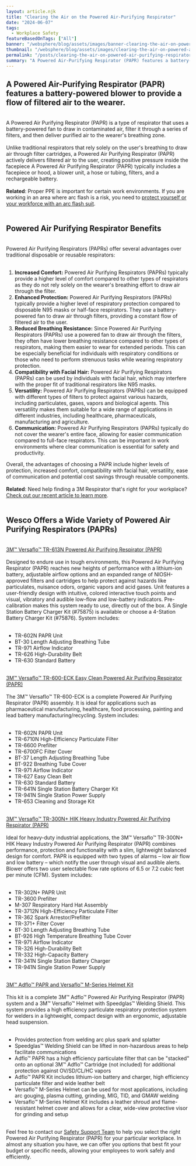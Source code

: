 ```yaml
---
layout: article.njk
title: "Clearing the Air on the Powered Air-Purifying Respirator"
date: "2024-06-07"
tags:
  - Workplace Safety
featureBasedOnTags: ["All"]
banner: "/websphere/blog/assets/images/banner-clearing-the-air-on-powered-air-purifying-respirator.webp"
thumbnail: "/websphere/blog/assets/images/clearing-the-air-on-powered-air-purifying-respirator.webp"
permalink: "/posts/clearing-the-air-on-powered-air-purifying-respirator.html"
summary: "A Powered Air-Purifying Respirator (PAPR) features a battery-powered blower to provide a flow of filtered air to the wearer."
---
```


<h2 class="intro">A Powered Air-Purifying Respirator (PAPR) features a battery-powered blower to provide a flow of filtered air to the wearer.</h2>
<br>
A Powered Air Purifying Respirator (PAPR) is a type of respirator that uses a battery-powered fan to draw in contaminated air, filter it through a series of filters, and then deliver purified air to the wearer's breathing zone.
<br><br>
Unlike traditional respirators that rely solely on the user's breathing to draw air through filter cartridges, a Powered Air Purifying Respirator (PAPR) actively delivers filtered air to the user, creating positive pressure inside the facepiece A Powered Air Purifying Respirator (PAPR) typically includes a facepiece or hood, a blower unit, a hose or tubing, filters, and a rechargeable battery. 
<br><br>
<strong>Related</strong>: Proper PPE is important for certain work environments. If you are working in an area where arc flash is a risk, you need to <a href="https://www.conney.com/websphere/blog/posts/suit-up-choosing-right-arc-flash-suit-job.html?utm_medium=powered-air-purifying-respirator&utm_source=Blog&utm_campaign=Conney">protect yourself or your workforce with an arc flash suit</a>.
<br><br>
<h2>Powered Air Purifying Respirator Benefits</h2>
<br>
Powered Air Purifying Respirators (PAPRs) offer several advantages over traditional disposable or reusable respirators:
<br><br>
<ol>
    <li><strong>Increased Comfort:</strong> Powered Air Purifying Respirators (PAPRs) typically provide a higher level of comfort compared to other types of respirators as they do not rely solely on the wearer's breathing effort to draw air through the filter.</li>
    <li><strong>Enhanced Protection:</strong> Powered Air Purifying Respirators (PAPRs) typically provide a higher level of respiratory protection compared to disposable N95 masks or half-face respirators. They use a battery-powered fan to draw air through filters, providing a constant flow of filtered air to the user.</li>
    <li><strong>Reduced Breathing Resistance:</strong> Since Powered Air Purifying Respirators (PAPRs) use a powered fan to draw air through the filters, they often have lower breathing resistance compared to other types of respirators, making them easier to wear for extended periods. This can be especially beneficial for individuals with respiratory conditions or those who need to perform strenuous tasks while wearing respiratory protection.</li>
    <li><strong>Compatibility with Facial Hair:</strong> Powered Air Purifying Respirators (PAPRs) can be used by individuals with facial hair, which may interfere with the proper fit of traditional respirators like N95 masks.</li>
    <li><strong>Versatility:</strong> Powered Air Purifying Respirators (PAPRs) can be equipped with different types of filters to protect against various hazards, including particulates, gases, vapors and biological agents. This versatility makes them suitable for a wide range of applications in different industries, including healthcare, pharmaceuticals, manufacturing and agriculture.</li>
    <li><strong>Communication:</strong> Powered Air Purifying Respirators (PAPRs) typically do not cover the wearer's entire face, allowing for easier communication compared to full-face respirators. This can be important in work environments where clear communication is essential for safety and productivity.</li>
</ol>
Overall, the advantages of choosing a PAPR include higher levels of protection, increased comfort, compatibility with facial hair, versatility, ease of communication and potential cost savings through reusable components.
<br><br>
<strong>Related</strong>: Need help finding a 3M Respirator that's right for your workplace? <a href="https://www.conney.com/websphere/blog/posts/complete-3m-respirator-selection-guide.html?utm_medium=powered-air-purifying-respirator&utm_source=Blog&utm_campaign=Conney">Check out our recent article to learn more</a>.
<br><br>
<h2>Wesco Offers a Wide Variety of Powered Air Purifying Respirators (PAPRs)</h2>
<br>
<a href="https://www.conney.com/product/3m-versaflo-tr-600-papr-papr-assembly-with-high-durability-belt-standard-battery?utm_medium=powered-air-purifying-respirator&utm_source=Blog&utm_campaign=3M">3M&trade; Versaflo&trade; TR-613N Powered Air Purifying Respirator (PAPR)</a>
<br><br>
Designed to endure use in tough environments, this Powered Air Purifying Respirator (PAPR) reaches new heights of performance with a lithium-ion battery, adjustable airflow options and an expanded range of NIOSH-approved filters and cartridges to help protect against hazards like particulates, nuisance odors, organic vapors and acid gases. Unit features a user-friendly design with intuitive, colored interactive touch points and visual, vibratory and audible low-flow and low-battery indicators. Pre-calibration makes this system ready to use, directly out of the box. A Single Station Battery Charger Kit (#75875) is available or choose a 4-Station Battery Charger Kit (#75876). System includes:
<br><br>
<ul>
    <li>TR-602N PAPR Unit</li>
    <li>BT-30 Length Adjusting Breathing Tube</li>
    <li>TR-971 Airflow Indicator</li>
    <li>TR-626 High-Durability Belt</li>
    <li>TR-630 Standard Battery</li>
</ul>
<br>
<a href="https://www.conney.com/product/3m-versaflo-tr600eck-easy-clean-papr-kit?utm_medium=powered-air-purifying-respirator&utm_source=Blog&utm_campaign=3M">3M&trade; Versaflo&trade; TR-600-ECK Easy Clean Powered Air Purifying Respirator (PAPR)</a>
<br><br>
The 3M&trade; Versaflo&trade; TR-600-ECK is a complete Powered Air Purifying Respirator (PAPR) assembly. It is ideal for applications such as pharmaceutical manufacturing, healthcare, food processing, painting and lead battery manufacturing/recycling. System includes:
<br><br>
<ul>
    <li>TR-602N PAPR Unit</li>
    <li>TR-6710N High-Efficiency Particulate Filter</li>
    <li>TR-6600 Prefilter</li>
    <li>TR-6700FC Filter Cover</li>
    <li>BT-37 Length Adjusting Breathing Tube</li>
    <li>BT-922 Breathing Tube Cover</li>
    <li>TR-971 Airflow Indicator</li>
    <li>TR-627 Easy Clean Belt</li>
    <li>TR-630 Standard Battery</li>
    <li>TR-641N Single Station Battery Charger Kit</li>
    <li>TR-941N Single Station Power Supply</li>
    <li>TR-653 Cleaning and Storage Kit</li>
</ul>
<br>
<a href="https://www.conney.com/product/3m-versaflo-tr300n-hik-heavy-industry-papr-kit?utm_medium=powered-air-purifying-respirator&utm_source=Blog&utm_campaign=3M">3M&trade; Versaflo&trade; TR-300N+ HIK Heavy Industry Powered Air Purifying Respirator (PAPR)</a>
<br><br>
Ideal for heavy-duty industrial applications, the 3M&trade; Versaflo&trade; TR-300N+ HIK Heavy Industry Powered Air Purifying Respirator (PAPR) combines performance, protection and functionality with a slim, lightweight balanced design for comfort. PAPR is equipped with two types of alarms &ndash; low air flow and low battery &ndash; which notify the user through visual and audible alerts. Blower offers two user selectable flow rate options of 6.5 or 7.2 cubic feet per minute (CFM). System includes:
<br><br>
<ul>
    <li>TR-302N+ PAPR Unit</li>
    <li>TR-3600 Prefilter</li>
    <li>M-307 Respiratory Hard Hat Assembly</li>
    <li>TR-3712N High-Efficiency Particulate Filter</li>
    <li>TR-362 Spark Arrestor/Prefilter</li>
    <li>TR-371+ Filter Cover</li>
    <li>BT-30 Length Adjusting Breathing Tube</li>
    <li>BT-926 High Temperature Breathing Tube Cover</li>
    <li>TR-971 Airflow Indicator</li>
    <li>TR-326 High-Durability Belt</li>
    <li>TR-332 High-Capacity Battery</li>
    <li>TR-341N Single Station Battery Charger</li>
    <li>TR-941N Single Station Power Supply</li>
</ul>
<br>
<a href="https://www.conney.com/product/3m-adflo-papr-and-versaflo-mseries-helmet-kit?utm_medium=powered-air-purifying-respirator&utm_source=Blog&utm_campaign=3M">3M&trade; Adflo&trade; PAPR and Versaflo&trade; M-Series Helmet Kit</a>
<br><br>
This kit is a complete 3M&trade; Adflo&trade; Powered Air Purifying Respirator (PAPR) system and a 3M&trade; Versaflo&trade; Helmet with Speedglas&trade; Welding Shield. This system provides a high efficiency particulate respiratory protection system for welders in a lightweight, compact design with an ergonomic, adjustable head suspension.
<br><br>
<ul>
    <li>Provides protection from welding arc plus spark and splatter</li>
    <li>Speedglas&trade; Welding Shield can be lifted in non-hazardous areas to help facilitate communications</li>
    <li> Adflo&trade; PAPR has a high efficiency particulate filter that can be "stacked" onto an optional 3M&trade; Adflo&trade; Cartridge (not included) for additional protection against OV/SD/CL/HC vapors</li>
    <li>Adflo&trade; PAPR Kit includes lithium-ion battery and charger, high efficiency particulate filter and wide leather belt</li>
    <li>Versaflo&trade; M-Series Helmet can be used for most applications, including arc gouging, plasma cutting, grinding, MIG, TID, and GMAW welding</li>
    <li>Versaflo&trade; M-Series Helmet Kit includes a leather shroud and flame-resistant helmet cover and allows for a clear, wide-view protective visor for grinding and setup</li>
</ul>
<br>
Feel free to contact our <a href="https://www.conney.com/pages/safetyservices">Safety Support Team</a> to help you select the right Powered Air Purifying Respirator (PAPR) for your particular workplace. In almost any situation you have, we can offer you options that best fit your budget or specific needs, allowing your employees to work safely and efficiently.